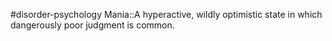 #disorder-psychology 
Mania::A hyperactive, wildly optimistic state in which dangerously poor judgment is common.